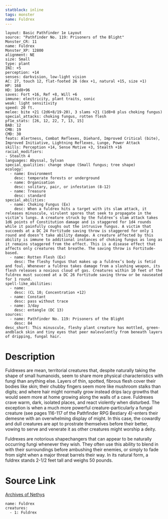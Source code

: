 ```yaml
---
statblock: inline
tags: monster
name: Fuldrex
---
```

```statblock
layout: Basic Pathfinder 1e Layout
source: "Pathfinder No. 119: Prisoners of the Blight"
Monster_CR: 11
name: Fuldrex
Monster_XP: 12800
alignment: NE
size: Small
type: plant
INI: +5
perception: +14
senses: darkvision, low-light vision
AC: 27, touch 12, flat-footed 26 (dex +1, natural +15, size +1)
HP: 168
HD: 16d8+96
saves: Fort +16, Ref +8, Will +6
immune: electricity, plant traits, sonic
weak: light sensitivity
speed: 20 ft.
melee: bite +21 (2d6+8/19-20), 3 slams +21 (1d8+8 plus choking fungus)
special_attacks: choking fungus, rotten flesh
pf1e_stats: [26, 12, 22, 7, 13, 15]
BAB: 12
CMB: 19
CMD: 30
feats: Alertness, Combat Reflexes, Diehard, Improved Critical (bite), Improved Initiative, Lightning Reflexes, Lunge, Power Attack
skills: Perception +14, Sense Motive +3, Stealth +16
racial_modifiers:
- Stealth 4
languages: Abyssal, Sylvan
special_qualities: change shape (Small fungus; tree shape)
ecology:
  - name: Environment
    desc: temperate forests or underground
  - name: Organisation
    desc: solitary, pair, or infestation (8-12)
  - name: Treasure
    desc: standard
special_abilities:
  - name: Choking Fungus (Ex)
    desc: When a fuldrex hits a target with its slam attack, it releases minuscule, virulent spores that seek to propagate in the victim’s lungs. A creature struck by the fuldrex’s slam attack takes 1d6 points of Constitution damage and is staggered for 1d4 rounds while it painfully coughs out the intrusive fungus. A victim that succeeds at a DC 24 Fortitude saving throw is staggered for only 1 round and doesn’t take ability damage. A creature affected by this ability is immune to additional instances of choking fungus as long as it remains staggered from the effect. This is a disease effect that affects only creatures that breathe. The saving throw is Fortitude-based.
  - name: Rotten Flesh (Ex)
    desc: The fleshy fungus that makes up a fuldrex’s body is fetid and foul. Whenever a fuldrex takes damage from a slashing weapon, its flesh releases a noxious cloud of gas. Creatures within 10 feet of the fuldrex must succeed at a DC 26 Fortitude saving throw or be nauseated for 1 round.
spell-like_abilities:
  - name:
    desc: (CL 10; Concentration +12)
  - name: Constant
    desc: pass without trace
  - name: 3/day
    desc: entangle (DC 13)
sources:
  - name: Pathfinder No. 119: Prisoners of the Blight
    desc: 84
desc_short: This minuscule, fleshy plant creature has mottled, green-andblack skin and tiny eyes that peer malevolently from beneath layers of dripping, fungal hair.
```
# Description
Fuldrexes are mean, territorial creatures that, despite naturally taking the shape of small humanoids, seem to share more physical characteristics with fungi than anything else. Layers of thin, spotted, fibrous flesh cover their bodies like skin; their chubby fingers seem more like mushroom stalks than digits; and where hair might normally grow instead drips lacy growths that would seem more at home growing along the walls of a cave. Fuldrexes crave warm, dark, isolated places, and react violently when disturbed. The exception is when a much more powerful creature-particularly a fungal creature (see pages 116-117 of the Pathfinder RPG Bestiary 4)-enters their demesne with an overwhelming display of might. In this case, the cowardly and dull creatures are apt to prostrate themselves before their better, vowing to serve and venerate it as other creatures might worship a deity.

 Fuldrexes are notorious shapechangers that can appear to be naturally occurring fungi whenever they wish. They often use this ability to blend in with their surroundings before ambushing their enemies, or simply to fade from sight when a major threat barrels their way. In its natural form, a fuldrex stands 2-1/2 feet tall and weighs 50 pounds.
# Source Link
[Archives of Nethys](https://aonprd.com/MonsterDisplay.aspx?ItemName=Fuldrex)
```encounter-table
name: Fuldrex
creatures:
  - 1: Fuldrex
```
